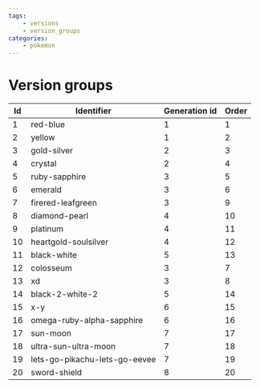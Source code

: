 ```yaml
---
tags:
    - versions
    - version_groups
categories:
    - pokemon
---
```


# Version groups

| **Id** |      **Identifier**       | **Generation id** | **Order** |
|----|-------------------------------|---------------|-------|
| 1  | red-blue                      | 1             | 1     |
| 2  | yellow                        | 1             | 2     |
| 3  | gold-silver                   | 2             | 3     |
| 4  | crystal                       | 2             | 4     |
| 5  | ruby-sapphire                 | 3             | 5     |
| 6  | emerald                       | 3             | 6     |
| 7  | firered-leafgreen             | 3             | 9     |
| 8  | diamond-pearl                 | 4             | 10    |
| 9  | platinum                      | 4             | 11    |
| 10 | heartgold-soulsilver          | 4             | 12    |
| 11 | black-white                   | 5             | 13    |
| 12 | colosseum                     | 3             | 7     |
| 13 | xd                            | 3             | 8     |
| 14 | black-2-white-2               | 5             | 14    |
| 15 | x-y                           | 6             | 15    |
| 16 | omega-ruby-alpha-sapphire     | 6             | 16    |
| 17 | sun-moon                      | 7             | 17    |
| 18 | ultra-sun-ultra-moon          | 7             | 18    |
| 19 | lets-go-pikachu-lets-go-eevee | 7             | 19    |
| 20 | sword-shield                  | 8             | 20    |
